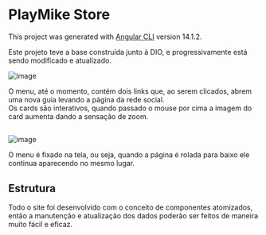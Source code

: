 # PlayMike Store

This project was generated with [Angular CLI](https://github.com/angular/angular-cli) version 14.1.2.

Este projeto teve a base construída junto à DIO, e progressivamente está sendo modificado e atualizado.

![image](https://github.com/digitalinnovationone/js-developer-pokedex/assets/94409465/7ca450fe-7477-4afc-8fb3-fc68de5b266c)

O menu, até o momento, contém dois links que, ao serem clicados, abrem uma nova guia levando a página da rede social. 
<br>
Os cards são interativos, quando passado o mouse por cima a imagem do card aumenta dando a sensação de zoom.

##
![image](https://github.com/digitalinnovationone/js-developer-pokedex/assets/94409465/0fbb1d45-6f00-4d74-8f63-a1d42a8e0275)

O menu é fixado na tela, ou seja, quando a página é rolada para baixo ele continua aparecendo no mesmo lugar.
<br>


## Estrutura
Todo o site foi desenvolvido com o conceito de componentes atomizados, então a manutenção e atualização dos dados poderão ser feitos de maneira muito fácil e eficaz. 

